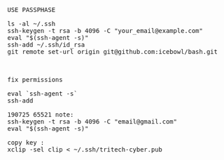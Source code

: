 <pre>
USE PASSPHASE

ls -al ~/.ssh
ssh-keygen -t rsa -b 4096 -C "your_email@example.com"
eval "$(ssh-agent -s)"
ssh-add ~/.ssh/id_rsa
git remote set-url origin git@github.com:icebowl/bash.git



fix permissions

eval `ssh-agent -s` 
ssh-add

190725 65521 note:
ssh-keygen -t rsa -b 4096 -C "email@gmail.com"
eval "$(ssh-agent -s)"

copy key :
xclip -sel clip < ~/.ssh/tritech-cyber.pub 
</pre>
